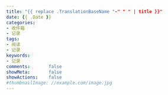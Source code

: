 ```yaml
---
title: "{{ replace .TranslationBaseName "-" " " | title }}"
date: {{ .Date }}
categories:
- 收件箱
- 记录
tags:
- 阅读
- 记录
keywords:
- 记录
comments:       false
showMeta:       false
showActions:    false
#thumbnailImage: //example.com/image.jpg
---
```


